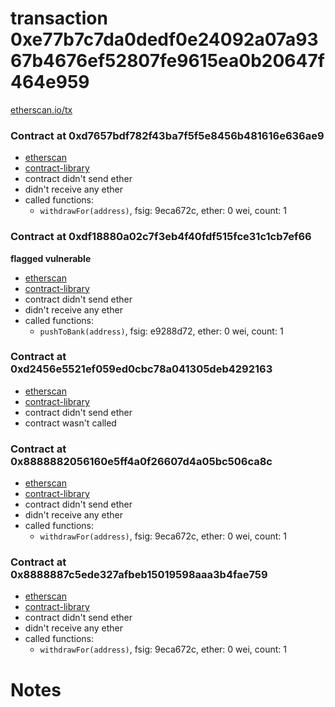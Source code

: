 # transaction 0xe77b7c7da0dedf0e24092a07a9367b4676ef52807fe9615ea0b20647f464e959

[etherscan.io/tx](https://etherscan.io/tx/0xe77b7c7da0dedf0e24092a07a9367b4676ef52807fe9615ea0b20647f464e959)


### Contract at 0xd7657bdf782f43ba7f5f5e8456b481616e636ae9

* [etherscan](https://etherscan.io/address/0xd7657bdf782f43ba7f5f5e8456b481616e636ae9)
* [contract-library](https://contract-library.com/contracts/Ethereum/d7657bdf782f43ba7f5f5e8456b481616e636ae9)
* contract didn't send ether
* didn't receive any ether
* called functions:
    * `withdrawFor(address)`, fsig: 9eca672c, ether: 0 wei, count: 1


### Contract at 0xdf18880a02c7f3eb4f40fdf515fce31c1cb7ef66

**flagged vulnerable**

* [etherscan](https://etherscan.io/address/0xdf18880a02c7f3eb4f40fdf515fce31c1cb7ef66)
* [contract-library](https://contract-library.com/contracts/Ethereum/df18880a02c7f3eb4f40fdf515fce31c1cb7ef66)
* contract didn't send ether
* didn't receive any ether
* called functions:
    * `pushToBank(address)`, fsig: e9288d72, ether: 0 wei, count: 1


### Contract at 0xd2456e5521ef059ed0cbc78a041305deb4292163

* [etherscan](https://etherscan.io/address/0xd2456e5521ef059ed0cbc78a041305deb4292163)
* [contract-library](https://contract-library.com/contracts/Ethereum/d2456e5521ef059ed0cbc78a041305deb4292163)
* contract didn't send ether
* contract wasn't called


### Contract at 0x8888882056160e5ff4a0f26607d4a05bc506ca8c

* [etherscan](https://etherscan.io/address/0x8888882056160e5ff4a0f26607d4a05bc506ca8c)
* [contract-library](https://contract-library.com/contracts/Ethereum/8888882056160e5ff4a0f26607d4a05bc506ca8c)
* contract didn't send ether
* didn't receive any ether
* called functions:
    * `withdrawFor(address)`, fsig: 9eca672c, ether: 0 wei, count: 1


### Contract at 0x8888887c5ede327afbeb15019598aaa3b4fae759

* [etherscan](https://etherscan.io/address/0x8888887c5ede327afbeb15019598aaa3b4fae759)
* [contract-library](https://contract-library.com/contracts/Ethereum/8888887c5ede327afbeb15019598aaa3b4fae759)
* contract didn't send ether
* didn't receive any ether
* called functions:
    * `withdrawFor(address)`, fsig: 9eca672c, ether: 0 wei, count: 1

# Notes

